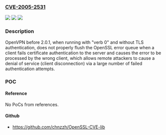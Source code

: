 ### [CVE-2005-2531](https://cve.mitre.org/cgi-bin/cvename.cgi?name=CVE-2005-2531)
![](https://img.shields.io/static/v1?label=Product&message=n%2Fa&color=blue)
![](https://img.shields.io/static/v1?label=Version&message=n%2Fa&color=blue)
![](https://img.shields.io/static/v1?label=Vulnerability&message=n%2Fa&color=brighgreen)

### Description

OpenVPN before 2.0.1, when running with "verb 0" and without TLS authentication, does not properly flush the OpenSSL error queue when a client fails certificate authentication to the server and causes the error to be processed by the wrong client, which allows remote attackers to cause a denial of service (client disconnection) via a large number of failed authentication attempts.

### POC

#### Reference
No PoCs from references.

#### Github
- https://github.com/chnzzh/OpenSSL-CVE-lib

